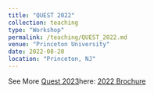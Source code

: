 ```yaml
---
title: "QUEST 2022"
collection: teaching
type: "Workshop"
permalink: /teaching/QUEST_2022.md
venue: "Princeton University"
date: 2022-08-20
location: "Princeton, NJ"
---
```


See More [Quest 2023](/teaching/Quest_2023.md)here:
[2022 Brochure](https://teacherprep.princeton.edu/sites/g/files/toruqf5931/files/pdf/QUEST%202022%20Climate%20Change.pdf)
